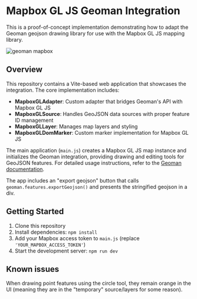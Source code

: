 # Mapbox GL JS Geoman Integration

This is a proof-of-concept implementation demonstrating how to adapt the Geoman geojson drawing library for use with the Mapbox GL JS mapping library.

![geoman mapbox](https://github.com/user-attachments/assets/6349cc31-cca6-4862-aac3-0220ce48877e)


## Overview

This repository contains a Vite-based web application that showcases the integration. The core implementation includes:

- **MapboxGLAdapter**: Custom adapter that bridges Geoman's API with Mapbox GL JS
- **MapboxGLSource**: Handles GeoJSON data sources with proper feature ID management
- **MapboxGLLayer**: Manages map layers and styling
- **MapboxGLDomMarker**: Custom marker implementation for Mapbox GL JS

The main application (`main.js`) creates a Mapbox GL JS map instance and initializes the Geoman integration, providing drawing and editing tools for GeoJSON features. For detailed usage instructions, refer to the [Geoman documentation](https://geoman.io/docs/maplibre).

The app includes an "export geojson" button that calls `geoman.features.exportGeojson()` and presents the stringified geojson in a div.

## Getting Started

1. Clone this repository
2. Install dependencies: `npm install`
3. Add your Mapbox access token to `main.js` (replace `'YOUR_MAPBOX_ACCESS_TOKEN'`)
4. Start the development server: `npm run dev`

## Known issues

When drawing point features using the circle tool, they remain orange in the UI (meaning they are in the "temporary" source/layers for some reason). 



